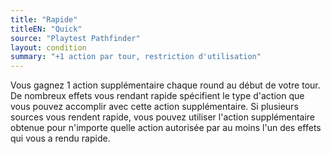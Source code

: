 ```yaml
---
title: "Rapide"
titleEN: "Quick"
source: "Playtest Pathfinder"
layout: condition
summary: "+1 action par tour, restriction d'utilisation"
---
```


Vous gagnez 1 action supplémentaire chaque round au début de votre tour. De nombreux effets vous rendant rapide spécifient le type d'action que vous pouvez accomplir avec cette action supplémentaire. Si plusieurs sources vous rendent rapide, vous pouvez utiliser l'action supplémentaire obtenue pour n'importe quelle action autorisée par au moins l'un des effets qui vous a rendu rapide.